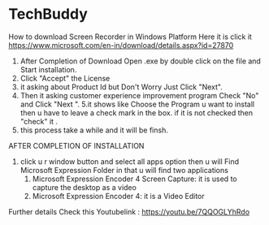 
# TechBuddy
How to download Screen Recorder in Windows Platform Here it is click it
https://www.microsoft.com/en-in/download/details.aspx?id=27870

 1. After Completion of Download Open .exe by double click on the file and Start installation.
 2. Click "Accept" the License
 3. it asking about Product Id but Don't Worry Just Click "Next".
 4. Then it asking customer experience improvement program Check "No" and Click "Next ".
 5.it shows like Choose the Program u want to install then u have to leave a check mark in the box. if it is not checked then "check" it .
 6. this process take a while and it will be finsh.

    
 AFTER COMPLETION OF INSTALLATION 
 1. click u r window button and select all apps option then u will Find 
    Microsoft Expression Folder in that u will find two applications 
    1. Microsoft Expression Encoder 4 Screen Capture:
                        it is used to capture the desktop as a video
    2.  Microsoft Expression Encoder 4:
                    it is a Video Editor

Further details Check this Youtubelink : https://youtu.be/7QQOGLYhRdo

